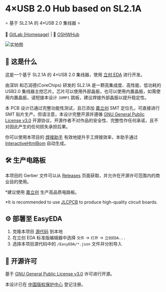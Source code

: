 # 4×USB 2.0 Hub based on SL2.1A

⭐ 基于 SL2.1A 的 4×USB 2.0 集线器 ⭐

🔗 [GitLab (Homepage)](https://gitlab.soraharu.com/XiaoXi/4-USB-2.0-Hub-based-on-SL2.1A) | 🔗 [OSHWHub](https://oshwhub.com/yanranxiaoxi/4-USB-2-0-Hub-based-on-SL2-1A)

![实拍图](https://downloadserver.soraharu.com:7000/4%C3%97USB%202.0%20Hub%20based%20on%20SL2.1A/Image/Product_quality_5.jpg)

## 🤔 这是什么

这是一个基于 SL2.1A 的 4×USB 2.0 集线器，使用 [立创 EDA](https://lceda.cn/) 进行开发。

由深圳 和芯润德(CoreChips) 研发的 SL2.1A 是一颗高集成度、高性能、低功耗的 USB2.0 集线器主控芯片。芯片可以使用外部晶振，也可以使用内置晶振，如需使用内置晶振，请短接本设计 `JUMP1` 跳板，建议焊接外部晶振以提升稳定性。

本 PCB 设计已通过完整功能性测试，且已添加 [嘉立创](https://www.jlc.com/) SMT 定位孔，可直接进行 SMT 贴片生产。但请注意，本设计完整开源并遵循 [GNU General Public License v3.0](https://choosealicense.com/licenses/gpl-3.0/) 开源协议，开源作者不对作品的安全性、完整性作任何承诺，且不对因此产生的任何损失承担后果。

你可以使用本项目的 [焊接助手](https://htmlpreview.soraharu.com/?https://gitlab.soraharu.com/XiaoXi/4-USB-2.0-Hub-based-on-SL2.1A/-/raw/master/InteractiveHtmlBom/index.html) 有效地提升手工焊接效率，本助手通过 [InteractiveHtmlBom](https://gitlab.soraharu.com/XiaoXi/InteractiveHtmlBom) 自动生成。

## 🛠️ 生产电路板

本项目的 Gerber 文件可以从 [Releases](https://gitlab.soraharu.com/XiaoXi/4-USB-2.0-Hub-based-on-SL2.1A/-/releases) 页面获取，并允许在开源许可范围内的商业目的使用。

*建议使用 [嘉立创](https://www.jlc.com/) 生产高品质电路板。

*It is recommended to use [JLCPCB](https://jlcpcb.com/) to produce high-quality circuit boards.

## ⚙️ 部署至 EasyEDA

1. 克隆本项目 [源代码](https://gitlab.soraharu.com/XiaoXi/4-USB-2.0-Hub-based-on-SL2.1A/-/archive/master/4-USB-2.0-Hub-based-on-SL2.1A-master.zip) 到本地
2. 在立创 EDA 标准版编辑器中选择 `文件` -> `打开` -> `立创EDA...`
3. 选择本项目源代码中的 `/EasyEDA/*.json` 文件并分别导入

## 📜 开源许可

基于 [GNU General Public License v3.0](https://choosealicense.com/licenses/gpl-3.0/) 许可进行开源。

本设计已在 [中国版权保护中心](https://www.ccopyright.com.cn/) 登记注册。
